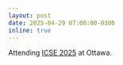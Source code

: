 ```yaml
---
layout: post
date: 2025-04-29 07:00:00-0300
inline: true
---
```


Attending [ICSE 2025](https://conf.researchr.org/home/icse-2025) at Ottawa. 